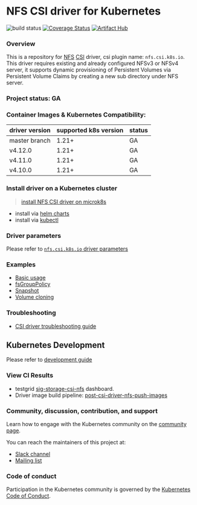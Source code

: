 # NFS CSI driver for Kubernetes
![build status](https://github.com/kubernetes-csi/csi-driver-nfs/actions/workflows/linux.yaml/badge.svg)
[![Coverage Status](https://coveralls.io/repos/github/kubernetes-csi/csi-driver-nfs/badge.svg?branch=master)](https://coveralls.io/github/kubernetes-csi/csi-driver-nfs?branch=master)
[![Artifact Hub](https://img.shields.io/endpoint?url=https://artifacthub.io/badge/repository/csi-driver-nfs)](https://artifacthub.io/packages/search?repo=csi-driver-nfs)

### Overview

This is a repository for [NFS](https://en.wikipedia.org/wiki/Network_File_System) [CSI](https://kubernetes-csi.github.io/docs/) driver, csi plugin name: `nfs.csi.k8s.io`. This driver requires existing and already configured NFSv3 or NFSv4 server, it supports dynamic provisioning of Persistent Volumes via Persistent Volume Claims by creating a new sub directory under NFS server.

### Project status: GA

### Container Images & Kubernetes Compatibility:
|driver version  | supported k8s version | status |
|----------------|-----------------------|--------|
|master branch   | 1.21+                 | GA     |
|v4.12.0         | 1.21+                 | GA     |
|v4.11.0         | 1.21+                 | GA     |
|v4.10.0         | 1.21+                 | GA     |

### Install driver on a Kubernetes cluster
 > [install NFS CSI driver on microk8s](https://microk8s.io/docs/how-to-nfs)
 - install via [helm charts](./charts)
 - install via [kubectl](./docs/install-nfs-csi-driver.md)

### Driver parameters
Please refer to [`nfs.csi.k8s.io` driver parameters](./docs/driver-parameters.md)

### Examples
 - [Basic usage](./deploy/example/README.md)
 - [fsGroupPolicy](./deploy/example/fsgroup)
 - [Snapshot](./deploy/example/snapshot)
 - [Volume cloning](./deploy/example/cloning)

### Troubleshooting
 - [CSI driver troubleshooting guide](./docs/csi-debug.md) 

## Kubernetes Development
Please refer to [development guide](./docs/csi-dev.md)

### View CI Results
 - testgrid [sig-storage-csi-nfs](https://testgrid.k8s.io/sig-storage-csi-other) dashboard.
 - Driver image build pipeline: [post-csi-driver-nfs-push-images](https://testgrid.k8s.io/sig-storage-image-build#post-csi-driver-nfs-push-images)

### Community, discussion, contribution, and support

Learn how to engage with the Kubernetes community on the [community page](http://kubernetes.io/community/).

You can reach the maintainers of this project at:

- [Slack channel](https://kubernetes.slack.com/messages/sig-storage)
- [Mailing list](https://groups.google.com/forum/#!forum/kubernetes-sig-storage)

### Code of conduct

Participation in the Kubernetes community is governed by the [Kubernetes Code of Conduct](code-of-conduct.md).

[owners]: https://git.k8s.io/community/contributors/guide/owners.md
[Creative Commons 4.0]: https://git.k8s.io/website/LICENSE
